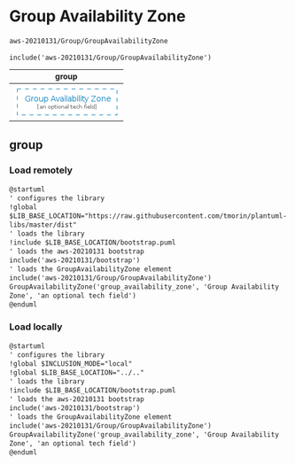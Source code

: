 # Group Availability Zone

```text
aws-20210131/Group/GroupAvailabilityZone
```

```text
include('aws-20210131/Group/GroupAvailabilityZone')
```

|group|
|---|
|![](GroupAvailabilityZone.group.local.png)|



## group
### Load remotely
```plantuml
@startuml
' configures the library
!global $LIB_BASE_LOCATION="https://raw.githubusercontent.com/tmorin/plantuml-libs/master/dist"
' loads the library
!include $LIB_BASE_LOCATION/bootstrap.puml
' loads the aws-20210131 bootstrap
include('aws-20210131/bootstrap')
' loads the GroupAvailabilityZone element
include('aws-20210131/Group/GroupAvailabilityZone')
GroupAvailabilityZone('group_availability_zone', 'Group Availability Zone', 'an optional tech field')
@enduml
```
### Load locally
```plantuml
@startuml
' configures the library
!global $INCLUSION_MODE="local"
!global $LIB_BASE_LOCATION="../.."
' loads the library
!include $LIB_BASE_LOCATION/bootstrap.puml
' loads the aws-20210131 bootstrap
include('aws-20210131/bootstrap')
' loads the GroupAvailabilityZone element
include('aws-20210131/Group/GroupAvailabilityZone')
GroupAvailabilityZone('group_availability_zone', 'Group Availability Zone', 'an optional tech field')
@enduml
```

